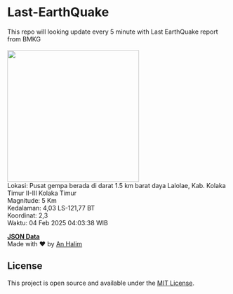 # Last-EarthQuake
This repo will looking update every 5 minute with Last EarthQuake report from BMKG
<br>
<br>
<img src="undefined" width="300"/>
<br>
Lokasi: Pusat gempa berada di darat 1.5 km barat daya Lalolae, Kab. Kolaka Timur  II-III Kolaka Timur <br>
Magnitude: 5 Km <br>
Kedalaman: 4,03 LS-121,77 BT <br>
Koordinat: 2,3 <br>
Waktu: 04 Feb 2025 04:03:38 WIB <br>

<a href="./data/data.json">**JSON Data**</a>
<br>
Made with ❤️ by <a href="https://github.com/an-halim">An Halim</a>
## License

This project is open source and available under the [MIT License](LICENSE).
